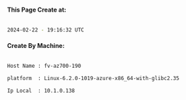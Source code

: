 
   
#### This Page Create at:

```bash

2024-02-22 - 19:16:32 UTC

```

#### Create By Machine:

```bash

Host Name : fv-az700-190

platform  : Linux-6.2.0-1019-azure-x86_64-with-glibc2.35

Ip Local  : 10.1.0.138

```


